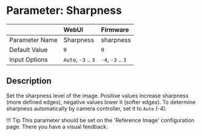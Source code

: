 # Parameter: Sharpness

|                   | WebUI               | Firmware
|:---               |:---                 |:----
| Parameter Name    | Sharpness           | sharpness
| Default Value     | `0`                 | `0`
| Input Options     | `Auto`, `-3` .. `3` | `-4`, `-3` .. `3`


## Description

Set the sharpness level of the image. Positive values increase sharpness 
(more defined edges), negative values lower it (softer edges). To determine 
sharpness automatically by camera controller, set it to `Auto` (-4).


!!! Tip
    This parameter should be set on the 'Reference Image' configuration page. 
    There you have a visual feedback.
